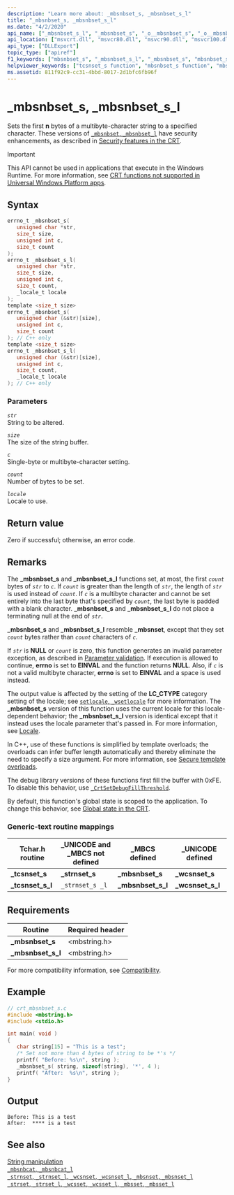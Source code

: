```yaml
---
description: "Learn more about: _mbsnbset_s, _mbsnbset_s_l"
title: "_mbsnbset_s, _mbsnbset_s_l"
ms.date: "4/2/2020"
api_name: ["_mbsnbset_s_l", "_mbsnbset_s", "_o__mbsnbset_s", "_o__mbsnbset_s_l"]
api_location: ["msvcrt.dll", "msvcr80.dll", "msvcr90.dll", "msvcr100.dll", "msvcr100_clr0400.dll", "msvcr110.dll", "msvcr110_clr0400.dll", "msvcr120.dll", "msvcr120_clr0400.dll", "ucrtbase.dll", "api-ms-win-crt-multibyte-l1-1-0.dll", "api-ms-win-crt-private-l1-1-0.dll"]
api_type: ["DLLExport"]
topic_type: ["apiref"]
f1_keywords: ["mbsnbset_s", "_mbsnbset_s_l", "_mbsnbset_s", "mbsnbset_s_l"]
helpviewer_keywords: ["tcsnset_s function", "mbsnbset_s function", "mbsnbset_s_l function", "_mbsnbset_s_l function", "_tcsnset_s_l function", "_mbsnbset_s function", "_tcsnset_s function", "tcsnset_s_l function"]
ms.assetid: 811f92c9-cc31-4bbd-8017-2d1bfc6fb96f
---
```

# _mbsnbset_s, _mbsnbset_s_l

Sets the first **n** bytes of a multibyte-character string to a specified character. These versions of [`_mbsnbset`, `_mbsnbset_l`](mbsnbset-mbsnbset-l.md) have security enhancements, as described in [Security features in the CRT](../security-features-in-the-crt.md).

> [!IMPORTANT]
> This API cannot be used in applications that execute in the Windows Runtime. For more information, see [CRT functions not supported in Universal Windows Platform apps](../../cppcx/crt-functions-not-supported-in-universal-windows-platform-apps.md).

## Syntax

```C
errno_t _mbsnbset_s(
   unsigned char *str,
   size_t size,
   unsigned int c,
   size_t count
);
errno_t _mbsnbset_s_l(
   unsigned char *str,
   size_t size,
   unsigned int c,
   size_t count,
   _locale_t locale
);
template <size_t size>
errno_t _mbsnbset_s(
   unsigned char (&str)[size],
   unsigned int c,
   size_t count
); // C++ only
template <size_t size>
errno_t _mbsnbset_s_l(
   unsigned char (&str)[size],
   unsigned int c,
   size_t count,
   _locale_t locale
); // C++ only
```

### Parameters

*`str`*\
String to be altered.

*`size`*\
The size of the string buffer.

*`c`*\
Single-byte or multibyte-character setting.

*`count`*\
Number of bytes to be set.

*`locale`*\
Locale to use.

## Return value

Zero if successful; otherwise, an error code.

## Remarks

The **_mbsnbset_s** and **_mbsnbset_s_l** functions set, at most, the first *`count`* bytes of *`str`* to *`c`*. If *`count`* is greater than the length of *`str`*, the length of *`str`* is used instead of *`count`*. If *`c`* is a multibyte character and cannot be set entirely into the last byte that's specified by *`count`*, the last byte is padded with a blank character. **_mbsnbset_s** and **_mbsnbset_s_l** do not place a terminating null at the end of *`str`*.

**_mbsnbset_s** and **_mbsnbset_s_l** resemble **_mbsnset**, except that they set *`count`* bytes rather than *`count`* characters of *`c`*.

If *`str`* is **NULL** or *`count`* is zero, this function generates an invalid parameter exception, as described in [Parameter validation](../parameter-validation.md). If execution is allowed to continue, **errno** is set to **EINVAL** and the function returns **NULL**. Also, if *`c`* is not a valid multibyte character, **errno** is set to **EINVAL** and a space is used instead.

The output value is affected by the setting of the **LC_CTYPE** category setting of the locale; see [`setlocale`, `_wsetlocale`](setlocale-wsetlocale.md) for more information. The **_mbsnbset_s** version of this function uses the current locale for this locale-dependent behavior; the **_mbsnbset_s_l** version is identical except that it instead uses the locale parameter that's passed in. For more information, see [Locale](../locale.md).

In C++, use of these functions is simplified by template overloads; the overloads can infer buffer length automatically and thereby eliminate the need to specify a size argument. For more information, see [Secure template overloads](../secure-template-overloads.md).

The debug library versions of these functions first fill the buffer with 0xFE. To disable this behavior, use [`_CrtSetDebugFillThreshold`](crtsetdebugfillthreshold.md).

By default, this function's global state is scoped to the application. To change this behavior, see [Global state in the CRT](../global-state.md).

### Generic-text routine mappings

|Tchar.h routine|_UNICODE and _MBCS not defined|_MBCS defined|_UNICODE defined|
|---------------------|--------------------------------------|--------------------|-----------------------|
|**_tcsnset_s**|**_strnset_s**|**_mbsnbset_s**|**_wcsnset_s**|
|**_tcsnset_s_l**|`_strnset_s _l`|**_mbsnbset_s_l**|**_wcsnset_s_l**|

## Requirements

|Routine|Required header|
|-------------|---------------------|
|**_mbsnbset_s**|\<mbstring.h>|
|**_mbsnbset_s_l**|\<mbstring.h>|

For more compatibility information, see [Compatibility](../compatibility.md).

## Example

```C
// crt_mbsnbset_s.c
#include <mbstring.h>
#include <stdio.h>

int main( void )
{
   char string[15] = "This is a test";
   /* Set not more than 4 bytes of string to be *'s */
   printf( "Before: %s\n", string );
   _mbsnbset_s( string, sizeof(string), '*', 4 );
   printf( "After:  %s\n", string );
}
```

## Output

```Output
Before: This is a test
After:  **** is a test
```

## See also

[String manipulation](../string-manipulation-crt.md)\
[`_mbsnbcat`, `_mbsnbcat_l`](mbsnbcat-mbsnbcat-l.md)\
[`_strnset`, `_strnset_l`, `_wcsnset`, `_wcsnset_l`, `_mbsnset`, `_mbsnset_l`](strnset-strnset-l-wcsnset-wcsnset-l-mbsnset-mbsnset-l.md)\
[`_strset`, `_strset_l`, `_wcsset`, `_wcsset_l`, `_mbsset`, `_mbsset_l`](strset-strset-l-wcsset-wcsset-l-mbsset-mbsset-l.md)
